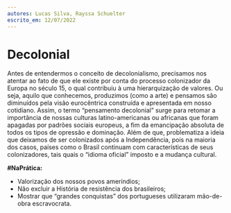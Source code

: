 ```yaml
---
autores: Lucas Silva, Rayssa Schuelter
escrito_em: 12/07/2022
---
```


# Decolonial
Antes de entendermos o conceito de decolonialismo, precisamos nos atentar ao fato de que ele existe por conta do processo colonizador da Europa no século 15, o qual contribuiu à uma hierarquização de valores. Ou seja, aquilo que conhecemos, produzimos (como a arte) e pensamos são diminuídos pela visão eurocêntrica construída e apresentada em nosso cotidiano. Assim, o termo “pensamento decolonial” surge para retomar a importância de nossas culturas latino-americanas ou africanas que foram apagadas por padrões sociais europeus, a fim da emancipação absoluta de todos os tipos de opressão e dominação. Além de que, problematiza a ideia que deixamos de ser colonizados após a Independência, pois na maioria dos casos, países como o Brasil continuam com características de seus colonizadores, tais quais o “idioma oficial” imposto e a mudança cultural.

**#NaPrática:** 
- Valorização dos nossos povos ameríndios;
- Não excluir a História de resistência dos brasileiros;
- Mostrar que “grandes conquistas” dos portugueses utilizaram mão-de-obra escravocrata.
	
